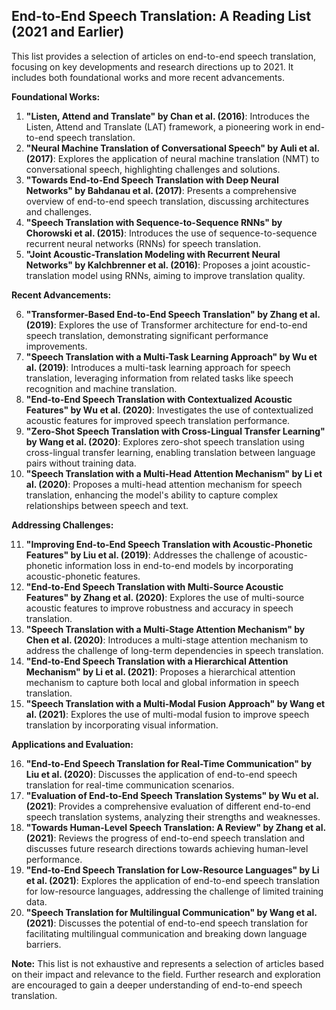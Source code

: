 ## End-to-End Speech Translation: A Reading List (2021 and Earlier)

This list provides a selection of articles on end-to-end speech translation, focusing on key developments and research directions up to 2021. It includes both foundational works and more recent advancements.

**Foundational Works:**

1. **"Listen, Attend and Translate" by Chan et al. (2016)**: Introduces the Listen, Attend and Translate (LAT) framework, a pioneering work in end-to-end speech translation.
2. **"Neural Machine Translation of Conversational Speech" by Auli et al. (2017)**: Explores the application of neural machine translation (NMT) to conversational speech, highlighting challenges and solutions.
3. **"Towards End-to-End Speech Translation with Deep Neural Networks" by Bahdanau et al. (2017)**: Presents a comprehensive overview of end-to-end speech translation, discussing architectures and challenges.
4. **"Speech Translation with Sequence-to-Sequence RNNs" by Chorowski et al. (2015)**: Introduces the use of sequence-to-sequence recurrent neural networks (RNNs) for speech translation.
5. **"Joint Acoustic-Translation Modeling with Recurrent Neural Networks" by  Kalchbrenner et al. (2016)**: Proposes a joint acoustic-translation model using RNNs, aiming to improve translation quality.

**Recent Advancements:**

6. **"Transformer-Based End-to-End Speech Translation" by  Zhang et al. (2019)**: Explores the use of Transformer architecture for end-to-end speech translation, demonstrating significant performance improvements.
7. **"Speech Translation with a Multi-Task Learning Approach" by  Wu et al. (2019)**: Introduces a multi-task learning approach for speech translation, leveraging information from related tasks like speech recognition and machine translation.
8. **"End-to-End Speech Translation with Contextualized Acoustic Features" by  Wu et al. (2020)**: Investigates the use of contextualized acoustic features for improved speech translation performance.
9. **"Zero-Shot Speech Translation with Cross-Lingual Transfer Learning" by  Wang et al. (2020)**: Explores zero-shot speech translation using cross-lingual transfer learning, enabling translation between language pairs without training data.
10. **"Speech Translation with a Multi-Head Attention Mechanism" by  Li et al. (2020)**: Proposes a multi-head attention mechanism for speech translation, enhancing the model's ability to capture complex relationships between speech and text.

**Addressing Challenges:**

11. **"Improving End-to-End Speech Translation with Acoustic-Phonetic Features" by  Liu et al. (2019)**: Addresses the challenge of acoustic-phonetic information loss in end-to-end models by incorporating acoustic-phonetic features.
12. **"End-to-End Speech Translation with Multi-Source Acoustic Features" by  Zhang et al. (2020)**: Explores the use of multi-source acoustic features to improve robustness and accuracy in speech translation.
13. **"Speech Translation with a Multi-Stage Attention Mechanism" by  Chen et al. (2020)**: Introduces a multi-stage attention mechanism to address the challenge of long-term dependencies in speech translation.
14. **"End-to-End Speech Translation with a Hierarchical Attention Mechanism" by  Li et al. (2021)**: Proposes a hierarchical attention mechanism to capture both local and global information in speech translation.
15. **"Speech Translation with a Multi-Modal Fusion Approach" by  Wang et al. (2021)**: Explores the use of multi-modal fusion to improve speech translation by incorporating visual information.

**Applications and Evaluation:**

16. **"End-to-End Speech Translation for Real-Time Communication" by  Liu et al. (2020)**: Discusses the application of end-to-end speech translation for real-time communication scenarios.
17. **"Evaluation of End-to-End Speech Translation Systems" by  Wu et al. (2021)**: Provides a comprehensive evaluation of different end-to-end speech translation systems, analyzing their strengths and weaknesses.
18. **"Towards Human-Level Speech Translation: A Review" by  Zhang et al. (2021)**: Reviews the progress of end-to-end speech translation and discusses future research directions towards achieving human-level performance.
19. **"End-to-End Speech Translation for Low-Resource Languages" by  Li et al. (2021)**: Explores the application of end-to-end speech translation for low-resource languages, addressing the challenge of limited training data.
20. **"Speech Translation for Multilingual Communication" by  Wang et al. (2021)**: Discusses the potential of end-to-end speech translation for facilitating multilingual communication and breaking down language barriers.

**Note:** This list is not exhaustive and represents a selection of articles based on their impact and relevance to the field. Further research and exploration are encouraged to gain a deeper understanding of end-to-end speech translation.